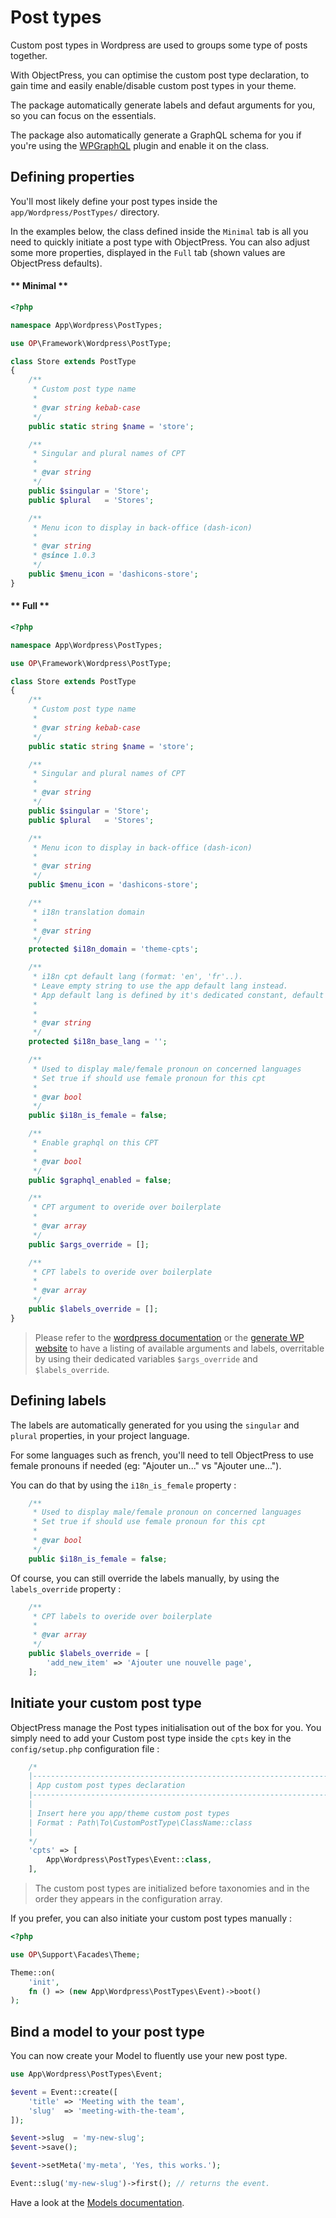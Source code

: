 # Post types

Custom post types in Wordpress are used to groups some type of posts together.  

With ObjectPress, you can optimise the custom post type declaration, to gain time and easily enable/disable custom post types in your theme.

The package automatically generate labels and defaut arguments for you, so you can focus on the essentials.

The package also automatically generate a GraphQL schema for you if you're using the [WPGraphQL](https://www.wpgraphql.com/) plugin and enable it on the class.
 
## Defining properties

You'll most likely define your post types inside the `app/Wordpress/PostTypes/` directory.  

In the examples below, the class defined inside the `Minimal` tab is all you need to quickly initiate a post type with ObjectPress. 
You can also adjust some more properties, displayed in the `Full` tab (shown values are ObjectPress defaults).

<!-- tabs:start -->

#### ** Minimal **

```php
<?php

namespace App\Wordpress\PostTypes;

use OP\Framework\Wordpress\PostType;

class Store extends PostType
{
    /**
     * Custom post type name
     *
     * @var string kebab-case
     */
    public static string $name = 'store';

    /**
     * Singular and plural names of CPT
     * 
     * @var string
     */
    public $singular = 'Store';
    public $plural   = 'Stores';

    /**
     * Menu icon to display in back-office (dash-icon)
     *
     * @var string
     * @since 1.0.3
     */
    public $menu_icon = 'dashicons-store';
}
```

#### ** Full **

```php
<?php

namespace App\Wordpress\PostTypes;

use OP\Framework\Wordpress\PostType;

class Store extends PostType
{
    /**
     * Custom post type name
     *
     * @var string kebab-case
     */
    public static string $name = 'store';

    /**
     * Singular and plural names of CPT
     *
     * @var string
     */
    public $singular = 'Store';
    public $plural   = 'Stores';

    /**
     * Menu icon to display in back-office (dash-icon)
     *
     * @var string
     */
    public $menu_icon = 'dashicons-store';

    /**
     * i18n translation domain
     *
     * @var string
     */
    protected $i18n_domain = 'theme-cpts';

    /**
     * i18n cpt default lang (format: 'en', 'fr'..).
     * Leave empty string to use the app default lang instead.
     * App default lang is defined by it's dedicated constant, default WPML/PolyLang lang, or wordpress locale.
     *
     *
     * @var string
     */
    protected $i18n_base_lang = '';

    /**
     * Used to display male/female pronoun on concerned languages
     * Set true if should use female pronoun for this cpt
     *
     * @var bool
     */
    public $i18n_is_female = false;

    /**
     * Enable graphql on this CPT
     *
     * @var bool
     */
    public $graphql_enabled = false;

    /**
     * CPT argument to overide over boilerplate
     *
     * @var array
     */
    public $args_override = [];

    /**
     * CPT labels to overide over boilerplate
     *
     * @var array
     */
    public $labels_override = [];
}
```


<!-- tabs:end -->


> Please refer to the [wordpress documentation](https://developer.wordpress.org/reference/functions/register_post_type/) or the [generate WP website](https://generatewp.com/post-type/) to have a listing of available arguments and labels, overritable by using their dedicated variables `$args_override` and `$labels_override`. 

## Defining labels

The labels are automatically generated for you using the `singular` and `plural` properties, in your project language.

For some languages such as french, you'll need to tell ObjectPress to use female pronouns if needed (eg: "Ajouter un..." vs "Ajouter une...").

You can do that by using the `i18n_is_female` property :

```php
    /**
     * Used to display male/female pronoun on concerned languages
     * Set true if should use female pronoun for this cpt
     *
     * @var bool
     */
    public $i18n_is_female = false;
```

Of course, you can still override the labels manually, by using the `labels_override` property :

```php
    /**
     * CPT labels to overide over boilerplate
     *
     * @var array
     */
    public $labels_override = [
        'add_new_item' => 'Ajouter une nouvelle page',
    ];
```


## Initiate your custom post type

ObjectPress manage the Post types initialisation out of the box for you. You simply need to add your Custom post type inside the `cpts` key in the `config/setup.php` configuration file : 

```php
    /*
    |--------------------------------------------------------------------------
    | App custom post types declaration
    |--------------------------------------------------------------------------
    |
    | Insert here you app/theme custom post types
    | Format : Path\To\CustomPostType\ClassName::class
    |
    */
    'cpts' => [
        App\Wordpress\PostTypes\Event::class,
    ],
```

> The custom post types are initialized before taxonomies and in the order they appears in the configuration array.


If you prefer, you can also initiate your custom post types manually :  

```php
<?php

use OP\Support\Facades\Theme;

Theme::on(
    'init', 
    fn () => (new App\Wordpress\PostTypes\Event)->boot()
);
```


## Bind a model to your post type

You can now create your Model to fluently use your new post type.  

```php
use App\Wordpress\PostTypes\Event;

$event = Event::create([
    'title' => 'Meeting with the team',
    'slug'  => 'meeting-with-the-team',
]);

$event->slug  = 'my-new-slug';
$event->save();

$event->setMeta('my-meta', 'Yes, this works.');

Event::slug('my-new-slug')->first(); // returns the event.
```

Have a look at the [Models documentation](the-basics/models.md).  
